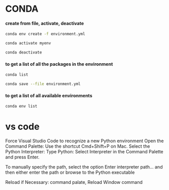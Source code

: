 # CONDA

#### create from file, activate, deactivate
```bash
conda env create -f environment.yml
```

```bash
conda activate myenv
```

```bash
conda deactivate
```
#### to get a list of all the packages in the environment
```bash
conda list
```

```bash
conda save --file environment.yml
```

#### to get a list of all available environments
```bash
conda env list
```

# vs code

Force Visual Studio Code to recognize a new Python environment
Open the Command Palette: Use the shortcut Cmd+Shift+P on Mac.
Select the Python Interpreter: Type Python: Select Interpreter in the Command Palette and press Enter.

To manually specify the path, select the option Enter interpreter path... and then either enter the path or browse to the Python executable 

Reload if Necessary: command palate, Reload Window command

